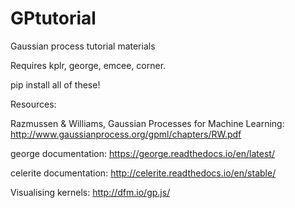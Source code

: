 # GPtutorial
Gaussian process tutorial materials

Requires kplr, george, emcee, corner.

pip install all of these!

Resources:

Razmussen & Williams, Gaussian Processes for Machine Learning:
http://www.gaussianprocess.org/gpml/chapters/RW.pdf

george documentation:
https://george.readthedocs.io/en/latest/

celerite documentation:
http://celerite.readthedocs.io/en/stable/

Visualising kernels:
http://dfm.io/gp.js/
